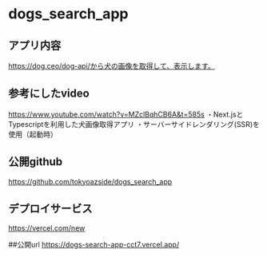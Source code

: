 # dogs_search_app
## アプリ内容
https://dog.ceo/dog-api/から犬の画像を取得して、表示します。

## 参考にしたvideo
https://www.youtube.com/watch?v=MZclBqhCB6A&t=585s
・Next.jsとTypescriptを利用した犬画像取得アプリ
・サーバーサイドレンダリング(SSR)を使用（起動時）

## 公開github
https://github.com/tokyoazside/dogs_search_app

## デプロイサービス
https://vercel.com/new

##公開url
https://dogs-search-app-cct7.vercel.app/
